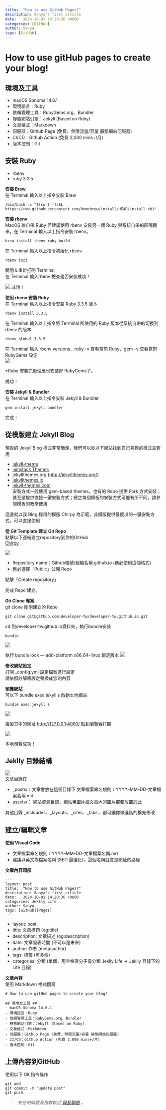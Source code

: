 ```yaml
---
title:  "How to use GitHub Pages?"
description: Sanya's first article
date:   2024-10-01 14:20:36 +0800
categories: [GitHub]
author: Sanya
tags: [GitHub]
---
```

# How to use gitHub pages to create your blog!  

## 環境及工具 ## 
- macOS Sonoma 14.6.1
- 環境語言：Ruby  
- 依賴管理工具：RubyGems.org、Bundler  
- 靜態網站引擎：Jekyll (Based on Ruby)  
- 文章格式：Markdown  
- 伺服器：Github Page (免費、無限流量/容量 靜態網站伺服器)  
- CI/CD：Github Action (免費 2,000 mins+/月)  
- 版本控制：Git  

## 安裝 Ruby ##
- rbenv
- ruby 3.3.5

**安裝 Brew**  
在 Terminal 輸入以上指令安裝 Brew
```
/bin/bash -c "$(curl -fsSL https://raw.githubusercontent.com/Homebrew/install/HEAD/install.sh)"
```
**安裝 rbenv**  
MacOS 雖自帶 Ruby 但建議使用 rbenv 安裝另一個 Ruby 與系統自帶的區隔開來，在 Terminal 輸入以上指令安裝 rbenv。
```
brew install rbenv ruby-build
```

在 Terminal 輸入以上指令初始化 rbenv  
```
rbenv init
```
關閉＆重新打開 Terminal  
在 Terminal 輸入rbenv 檢查是否安裝成功！  

![](../assets/post_images/2024-10-01-githubPages/check_rbenv.png)
成功！  

**使用 rbenv 安裝 Ruby**  
在 Terminal 輸入以上指令安裝 Ruby 3.3.5 版本  
```
rbenv install 3.3.5
```
在 Terminal 輸入以上指令將 Terminal 所使用的 Ruby 版本從系統自帶的切換到 rbenv 的版本  
```
rbenv global 3.3.5
```
在 Terminal 輸入 rbenv versions、ruby -v 查看當前 Ruby、gem -v 查看當前 RubyGems 設定  
![](../assets/post_images/2024-10-01-githubPages/check_gem.png)

*Ruby 安裝完後理應也安裝好 RubyGems了。

成功！

**安裝 Jekyll & Bundler**  
在 Terminal 輸入以上指令安裝 Jekyll & Bundler  
```
gem install jekyll bundler
```
完成！  

## 從模版建立 Jekyll Blog
預設的 Jekyll Blog 樣式非常簡潔，我們可以從以下網站找到自己喜歡的樣式並套用  

- [jekyll-theme](https://github.com/topics/jekyll-theme)  
- [jamstack Themes](https://jamstackthemes.dev/ssg/jekyll/)  
- jekyllthemes.org (http://jekyllthemes.org/)  
- [jekyllthemes.io](https://jekyllthemes.io/)  
- [jekyll-themes.com](https://jekyll-themes.com/)  
安裝方式一般使用 gem-based themes，也有的 Repo 提供 Fork 方式安裝；甚至是提供直接一鍵安裝方式；總之每個模板的安裝方式可能有所不同，請參閱模板的教學使用
  
這邊就以我 Blog 採用的模版 Chirpy 為示範，此模版提供最傻瓜的一鍵安裝方式，可以直接使用

**從 Git Template 建立 Git Repo**  
點擊以下連結建立repository到你的GitHub  
[Chirpy](https://github.com/cotes2020/chirpy-starter/generate)

![](../assets/post_images/2024-10-01-githubPages/create_repository.png)

- Repository name：Github帳號/組織名稱.github.io (務必使用這個格式)
- 務必選擇「Public」公開 Repo

點擊「Create repository」

完成 Repo 建立。  

**Git Clone 專案**  
git clone 剛剛建立的 Repo
```
git clone git@github.com:developer-tw/developer-tw.github.io.git
```
cd 到developer-tw.github.io資料夾，執行bundle安裝  
```
bundle
```
![](../assets/post_images/2024-10-01-githubPages/install_bundle.png)

執行 bundle lock — add-platform x86_64-linux 鎖定版本
![](../assets/post_images/2024-10-01-githubPages/bundle_lock.png)

**修改網站設定**  
打開 _config.yml 設定檔案進行設定  
請依照註解將設定替換成您的內容


**預覽網站**  
可以下 bundle exec jekyll s 啟動本地網站
```
bundle exec jekyll s
```
![](../assets/post_images/2024-10-01-githubPages/bundle_exec.png)

複製其中的網址 http://127.0.0.1:4000/ 貼到瀏覽器打開

![](../assets/post_images/2024-10-01-githubPages/preview_website.png)  
  
本地預覽成功！

## Jeklly 目錄結構  

![](../assets/post_images/2024-10-01-githubPages/jeklly_tree.png)  
文章目錄在
- _posts/：文章會放在這個目錄下
文章檔案命名規則：YYYY–MM–DD-文章檔案名稱.md
- assets/：
網站資源目錄，網站用圖片或文章內的圖片都要放置於此  

其他目錄 _incloudes、_layouts、_sites、_tabs… 都可讓你做進階的擴充修改

## 建立/編輯文章  
**使用 Visual Code**  
- 文章檔案命名規則：YYYY–MM–DD-文章檔案名稱.md  
- 建議以英文為檔案名稱 (SEO 最佳化)，這個名稱就會是網址的路徑  
  
**文章內容頂部**  
```
---
layout: post
title:  "How to use GitHub Pages?"
description: Sanya's first article
date:   2024-10-01 14:20:36 +0800
categories: Jeklly Life
author: Sanya
tags: [GitHub][Pages]
---
```

- layout: post  
- title: 文章標題 (og:title)  
- description: 文章描述 (og:description)  
- date: 文章發表時間 (不可以是未來)  
- author: 作者 (meta:author)  
- tags: 標籤 (可多個)  
- categories: 分類 (單個，用空格區分子母分類 Jeklly Life -> Jeklly 目錄下的 Life 目錄)  

**文章內容**   
使用 Markdown 格式撰寫  
```
# How to use gitHub pages to create your blog!  

## 環境及工具 ## 
- macOS Sonoma 14.6.1
- 環境語言：Ruby  
- 依賴管理工具：RubyGems.org、Bundler  
- 靜態網站引擎：Jekyll (Based on Ruby)  
- 文章格式：Markdown  
- 伺服器：Github Page (免費、無限流量/容量 靜態網站伺服器)  
- CI/CD：Github Action (免費 2,000 mins+/月)  
- 版本控制：Git  
```  

## 上傳內容到GitHub  
使用以下 Git 指令操作  
```
git add .
git commit -m "update post"
git push
```
    
      
        
          
            
              


> _有任何問題及指教歡迎 [與我聯絡](https://www.sanyaceo.com) 。_